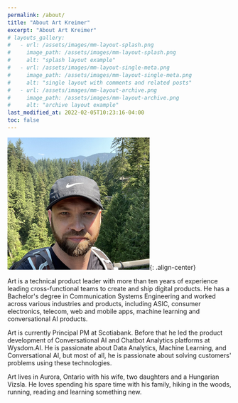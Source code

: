```yaml
---
permalink: /about/
title: "About Art Kreimer"
excerpt: "About Art Kreimer"
# layouts_gallery:
#   - url: /assets/images/mm-layout-splash.png
#     image_path: /assets/images/mm-layout-splash.png
#     alt: "splash layout example"
#   - url: /assets/images/mm-layout-single-meta.png
#     image_path: /assets/images/mm-layout-single-meta.png
#     alt: "single layout with comments and related posts"
#   - url: /assets/images/mm-layout-archive.png
#     image_path: /assets/images/mm-layout-archive.png
#     alt: "archive layout example"
last_modified_at: 2022-02-05T10:23:16-04:00
toc: false
---
```




<!-- {% include figure image_path="/assets/images/art_picture_1.jpg" alt="Beautiful British Columbia" caption="Beautiful British Columbia" width="350" %} -->
![image-center](/assets/images/art_picture_1.jpg){: .align-center}


Art is a technical product leader with more than ten years of experience leading cross-functional teams to create and ship digital products. He has a Bachelor's degree in Communication Systems Engineering and worked across various industries and products, including ASIC, consumer electronics, telecom, web and mobile apps, machine learning and conversational AI products.

Art is currently Principal PM at Scotiabank. Before that he led the product development of Conversational AI and Chatbot Analytics platforms at Wysdom.AI. He is passionate about Data Analytics, Machine Learning, and Conversational AI, but most of all, he is passionate about solving customers' problems using these technologies. 

Art lives in Aurora, Ontario with his wife, two daughters and a Hungarian Vizsla. He loves spending his spare time with his family, hiking in the woods, running, reading and learning something new. 

<!-- <script src="https://www.gstatic.com/dialogflow-console/fast/messenger-cx/bootstrap.js?v=1"></script>
<df-messenger
  df-cx="true"
  location="northamerica-northeast1"
  chat-title="Art's virtual assistant"
  agent-id="3913f6ea-18a2-4879-a0bd-1cec796b9623"
  intent="WELCOME"
  language-code="en"
></df-messenger> -->


<!-- This site is converting visitors into subscribers and customers with https://respond.io -->
<!-- <script id="respondio__widget" src="https://cdn.respond.io/webchat/widget/widget.js?cId=97842a20b8123716121a6fcb9d9ee02be6ee54abda03d7b74ceb878cccf0fd75"></script> -->
<!-- https://respond.io -->